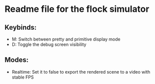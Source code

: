 # Readme file for the flock simulator
## Keybinds:
* M: Switch between pretty and primitive display mode
* D: Toggle the debug screen visibility

## Modes:
* Realtime: Set it to false to export the rendered scene to a video with stable FPS